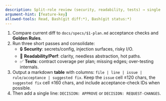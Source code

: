 ```yaml
---
description: Split-role review (security, readability, tests) → single decision
argument-hint: [feature-key]
allowed-tools: Read, Bash(git diff:*), Bash(git status:*)
---
```

1) Compare current diff to `docs/specs/$1-plan.md` acceptance checks and **Golden Rules**.
2) Run three short passes and consolidate:
   - 🔒 **Security**: secrets/config, injection surfaces, risky I/O.
   - 📖 **Readability/Perf**: clarity, needless abstraction, hot paths.
   - ✅ **Tests**: contract coverage per plan; missing edges; over-testing internals.
3) Output a markdown **table** with columns: `file | line | issue | rule/acceptance | suggested fix`. Keep the `issue` cell ≤120 chars, the `suggested fix` cell ≤160 chars, and include acceptance-check IDs when possible.
4) Then add a single line: `DECISION: APPROVE` or `DECISION: REQUEST-CHANGES`.

